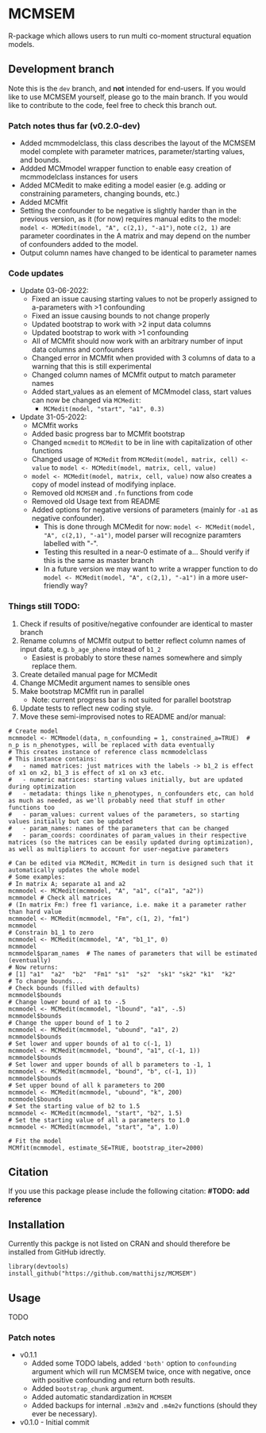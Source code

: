 # MCMSEM
R-package which allows users to run multi co-moment structural equation models.

## Development branch
Note this is the `dev` branch, and **not** intended for end-users. If you would like to use MCMSEM yourself, please go to the main branch. If you would like to contribute to the code, feel free to check this branch out.

### Patch notes thus far (v0.2.0-dev)
 - Added mcmmodelclass, this class describes the layout of the MCMSEM model complete with parameter matrices, parameter/starting values, and bounds.
 - Addded MCMmodel wrapper function to enable easy creation of mcmmodelclass instances for users
 - Added MCMedit to make editing a model easier (e.g. adding or constraining parameters, changing bounds, etc.)
 - Added MCMfit
 - Setting the confounder to be negative is slightly harder than in the previous version, as it (for now) requires manual edits to the model:  
   `model <- MCMedit(model, "A", c(2,1), "-a1")`, note `c(2, 1)` are parameter coordinates in the A matrix and may depend on the number of confounders added to the model.
 - Output column names have changed to be identical to parameter names  

### Code updates
 - Update 03-06-2022:
   - Fixed an issue causing starting values to not be properly assigned to a-parameters with >1 confounding
   - Fixed an issue causing bounds to not change properly
   - Updated bootstrap to work with >2 input data columns
   - Updated bootstrap to work with >1 confounding
   - All of MCMfit should now work with an arbitrary number of input data columns and confounders
   - Changed error in MCMfit when provided with 3 columns of data to a warning that this is still experimental
   - Changed column names of MCMfit output to match parameter names
   - Added start_values as an element of MCMmodel class, start values can now be changed via `MCMedit`:
     - `MCMedit(model, "start", "a1", 0.3)`
 - Update 31-05-2022:
   - MCMfit works
   - Added basic progress bar to MCMfit bootstrap
   - Changed `mcmedit` to `MCMedit` to be in line with capitalization of other functions
   - Changed usage of `MCMedit` from `MCMedit(model, matrix, cell) <- value` to `model <- MCMedit(model, matrix, cell, value)`
   - `model <- MCMedit(model, matrix, cell, value)` now also creates a copy of model instead of modifying inplace.
   - Removed old `MCMSEM` and `.fn` functions from code
   - Removed old Usage text from README
   - Added options for negative versions of parameters (mainly for `-a1` as negative confounder).
     - This is done through MCMedit for now: `model <- MCMedit(model, "A", c(2,1), "-a1")`, model parser will recognize paramters labelled with "-".
     - Testing this resulted in a near-0 estimate of a... Should verify if this is the same as master branch
     - In a future version we may want to write a wrapper function to do `model <- MCMedit(model, "A", c(2,1), "-a1")` in a more user-friendly way?

### Things still TODO:
1. Check if results of positive/negative confounder are identical to master branch
2. Rename columns of MCMfit output to better reflect column names of input data, e.g. `b_age_pheno` instead of `b1_2`
   - Easiest is probably to store these names somewhere and simply replace them.
3. Create detailed manual page for MCMedit
4. Change MCMedit argument names to sensible ones
5. Make bootstrap MCMfit run in parallel
   - Note: current progress bar is not suited for parallel bootstrap
6. Update tests to reflect new coding style.
7. Move these semi-improvised notes to README and/or manual:
```
# Create model
mcmmodel <- MCMmodel(data, n_confounding = 1, constrained_a=TRUE)  # n_p is n_phenotypes, will be replaced with data eventually
# This creates instance of reference class mcmmodelclass
# This instance contains:
#   - named matrices: just matrices with the labels -> b1_2 is effect of x1 on x2, b1_3 is effect of x1 on x3 etc.
#   - numeric matrices: starting values initially, but are updated during optimization
#   - metadata: things like n_phenotypes, n_confounders etc, can hold as much as needed, as we'll probably need that stuff in other functions too
#   - param_values: current values of the parameters, so starting values initially but can be updated
#   - param_names: names of the parameters that can be changed
#   - param_coords: coordinates of param_values in their respective matrices (so the matrices can be easily updated during optimization), as well as multipliers to account for user-negative parameters

# Can be edited via MCMedit, MCMedit in turn is designed such that it automatically updates the whole model
# Some examples:
# In matrix A; separate a1 and a2
mcmmodel <- MCMedit(mcmmodel, "A", "a1", c("a1", "a2"))
mcmmodel # Check all matrices
# (In matrix Fm:) free f1 variance, i.e. make it a parameter rather than hard value
mcmmodel <- MCMedit(mcmmodel, "Fm", c(1, 2), "fm1")
mcmmodel
# Constrain b1_1 to zero
mcmmodel <- MCMedit(mcmmodel, "A", "b1_1", 0)
mcmmodel
mcmmodel$param_names  # The names of parameters that will be estimated (eventually)
# Now returns:
# [1] "a1"  "a2"  "b2"  "Fm1" "s1"  "s2"  "sk1" "sk2" "k1"  "k2"
# To change bounds...
# Check bounds (filled with defaults)
mcmmodel$bounds
# Change lower bound of a1 to -.5
mcmmodel <- MCMedit(mcmmodel, "lbound", "a1", -.5)
mcmmodel$bounds
# Change the upper bound of 1 to 2
mcmmodel <- MCMedit(mcmmodel, "ubound", "a1", 2)
mcmmodel$bounds
# Set lower and upper bounds of a1 to c(-1, 1)
mcmmodel <- MCMedit(mcmmodel, "bound", "a1", c(-1, 1))
mcmmodel$bounds
# Set lower and upper bounds of all b parameters to -1, 1
mcmmodel <- MCMedit(mcmmodel, "bound", "b", c(-1, 1))
mcmmodel$bounds
# Set upper bound of all k parameters to 200
mcmmodel <- MCMedit(mcmmodel, "ubound", "k", 200)
mcmmodel$bounds
# Set the starting value of b2 to 1.5
mcmmodel <- MCMedit(mcmmodel, "start", "b2", 1.5)
# Set the starting value of all a parameters to 1.0
mcmmodel <- MCMedit(mcmmodel, "start", "a", 1.0)

# Fit the model
MCMfit(mcmmodel, estimate_SE=TRUE, bootstrap_iter=2000)
```

## Citation
If you use this package please include the following citation:
**#TODO: add reference**


## Installation

Currently this packge is not listed on CRAN and should therefore be installed from GitHub idrectly.
```
library(devtools)
install_github("https://github.com/matthijsz/MCMSEM")
```

## Usage

TODO

### Patch notes
- v0.1.1 
  - Added some TODO labels, added `'both'` option to `confounding`  argument which will run MCMSEM twice, once with negative, once with positive confounding and return both results. 
  - Added `bootstrap_chunk` argument. 
  - Added automatic standardization in `MCMSEM`
  - Added backups for internal `.m3m2v` and `.m4m2v` functions (should they ever be necessary).
- v0.1.0 - Initial commit


